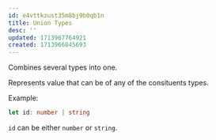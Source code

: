 ```yaml
---
id: e4vttkzust35m8bj9b0qb1n
title: Union Types
desc: ''
updated: 1713967764921
created: 1713966845693
---
```


Combines several types into one.

Represents value that can be of any of the consituents types.

Example:

```ts
let id: number | string
```

`id` can be either `number` or `string`.